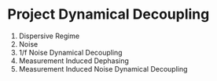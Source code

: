 # Project Dynamical Decoupling
1. Dispersive Regime
2. Noise
3. 1/f Noise Dynamical Decoupling
4. Measurement Induced Dephasing
5. Measurement Induced Noise Dynamical Decoupling
